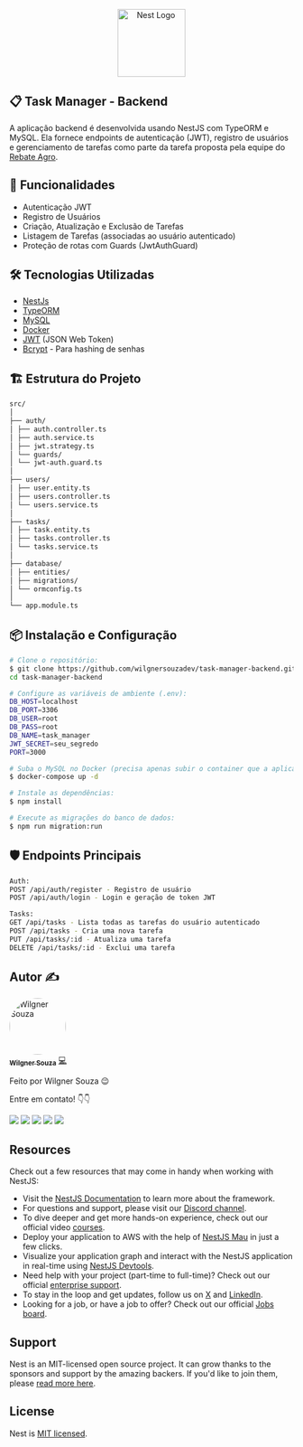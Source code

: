 <p align="center">
  <a href="http://nestjs.com/" target="blank"><img src="https://nestjs.com/img/logo-small.svg" width="120" alt="Nest Logo" /></a>
</p>

## 📋 Task Manager - Backend

A aplicação backend é desenvolvida usando NestJS com TypeORM e MySQL. Ela fornece endpoints de autenticação (JWT), registro de usuários e gerenciamento de tarefas como parte da tarefa proposta pela equipe do [Rebate Agro](https://rebateagro.com.br/).

## 🚀 Funcionalidades

- Autenticação JWT
- Registro de Usuários
- Criação, Atualização e Exclusão de Tarefas
- Listagem de Tarefas (associadas ao usuário autenticado)
- Proteção de rotas com Guards (JwtAuthGuard)

## 🛠️ Tecnologias Utilizadas

- [NestJs](https://github.com/nestjs/nest)
- [TypeORM](https://docs.nestjs.com/recipes/sql-typeorm)
- [MySQL](https://dev.mysql.com/doc/)
- [Docker](https://docs.docker.com/?_gl=1*1sk8arg*_gcl_au*MTMyNTQxNDU4OS4xNzM2MjkzODA3*_ga*MTgyNDgwMzcwOC4xNzM2MjkzODA4*_ga_XJWPQMJYHQ*MTczNjI5MzgwNy4xLjEuMTczNjI5MzgwOC41OS4wLjA.)
- [JWT](https://jwt.io/) (JSON Web Token)
- [Bcrypt](https://www.npmjs.com/package/bcrypt) - Para hashing de senhas

## 🏗️ Estrutura do Projeto

```bash
src/
│
├── auth/
│ ├── auth.controller.ts
│ ├── auth.service.ts
│ ├── jwt.strategy.ts
│ └── guards/
│ └── jwt-auth.guard.ts
│
├── users/
│ ├── user.entity.ts
│ ├── users.controller.ts
│ └── users.service.ts
│
├── tasks/
│ ├── task.entity.ts
│ ├── tasks.controller.ts
│ └── tasks.service.ts
│
├── database/
│ ├── entities/
│ ├── migrations/
│ └── ormconfig.ts
│
└── app.module.ts
```

## 📦 Instalação e Configuração

```bash
# Clone o repositório:
$ git clone https://github.com/wilgnersouzadev/task-manager-backend.git
cd task-manager-backend
```

```bash
# Configure as variáveis de ambiente (.env):
DB_HOST=localhost
DB_PORT=3306
DB_USER=root
DB_PASS=root
DB_NAME=task_manager
JWT_SECRET=seu_segredo
PORT=3000
```

```bash
# Suba o MySQL no Docker (precisa apenas subir o container que a aplicação ja estará rodando no docker):
$ docker-compose up -d
```

```bash
# Instale as dependências:
$ npm install
```

```bash
# Execute as migrações do banco de dados:
$ npm run migration:run
```

## 🛡️ Endpoints Principais

```bash
Auth:
POST /api/auth/register - Registro de usuário
POST /api/auth/login - Login e geração de token JWT

Tasks:
GET /api/tasks - Lista todas as tarefas do usuário autenticado
POST /api/tasks - Cria uma nova tarefa
PUT /api/tasks/:id - Atualiza uma tarefa
DELETE /api/tasks/:id - Exclui uma tarefa
```

## Autor ✍

<a href="https://www.linkedin.com/in/wilgner-souza-stw97/">
 <img style="border-radius: 50%;" src="https://avatars.githubusercontent.com/wilgnersouza" width="100px;" alt="Wilgner Souza"/>
 <br />
 <sub><b>Wilgner Souza</b></sub></a> <a href="https://www.linkedin.com/in/wilgner-souza-stw97/" title="Linkedin Wilgner">💻</a>

Feito por Wilgner Souza 😉 </br>

Entre em contato! 👇👇 </br>

<div>
  <a href="https://www.facebook.com/wilgner.souza.stw" target="_blank"><img src="https://img.shields.io/badge/Facebook-1877F2?style=for-the-badge&logo=facebook&logoColor=white" target="_blank"></a>
  <a href="https://www.instagram.com/showtimewill97/" target="_blank"><img src="https://img.shields.io/badge/-Instagram-b80750?style=for-the-badge&logo=instagram&logoColor=white" target="_blank"></a>
  <a href = "mailto:wilgner.showtime@gmail.com"><img src="https://img.shields.io/badge/-Gmail-e83f25?style=for-the-badge&logo=gmail&logoColor=white" target="_blank"></a>
  <a href="https://www.linkedin.com/in/wilgner-souza-stw97/" target="_blank"><img src="https://img.shields.io/badge/-LinkedIn-0a66c2?style=for-the-badge&logo=linkedin&logoColor=white" target="_blank"></a> 
    <a href="https://api.whatsapp.com/send?phone=5592992806495" target="_blank"><img src="https://img.shields.io/badge/WhatsApp-0aad47?style=for-the-badge&logo=whatsapp&logoColor=white" target="_blank"></a> 
</div>

## Resources

Check out a few resources that may come in handy when working with NestJS:

- Visit the [NestJS Documentation](https://docs.nestjs.com) to learn more about the framework.
- For questions and support, please visit our [Discord channel](https://discord.gg/G7Qnnhy).
- To dive deeper and get more hands-on experience, check out our official video [courses](https://courses.nestjs.com/).
- Deploy your application to AWS with the help of [NestJS Mau](https://mau.nestjs.com) in just a few clicks.
- Visualize your application graph and interact with the NestJS application in real-time using [NestJS Devtools](https://devtools.nestjs.com).
- Need help with your project (part-time to full-time)? Check out our official [enterprise support](https://enterprise.nestjs.com).
- To stay in the loop and get updates, follow us on [X](https://x.com/nestframework) and [LinkedIn](https://linkedin.com/company/nestjs).
- Looking for a job, or have a job to offer? Check out our official [Jobs board](https://jobs.nestjs.com).

## Support

Nest is an MIT-licensed open source project. It can grow thanks to the sponsors and support by the amazing backers. If you'd like to join them, please [read more here](https://docs.nestjs.com/support).

## License

Nest is [MIT licensed](https://github.com/nestjs/nest/blob/master/LICENSE).
